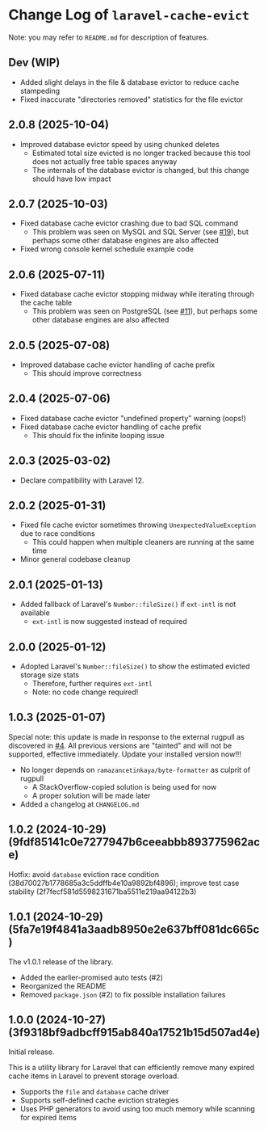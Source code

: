 # Change Log of `laravel-cache-evict`
Note: you may refer to `README.md` for description of features.

## Dev (WIP)
- Added slight delays in the file & database evictor to reduce cache stampeding
- Fixed inaccurate "directories removed" statistics for the file evictor

## 2.0.8 (2025-10-04)
- Improved database evictor speed by using chunked deletes
  - Estimated total size evicted is no longer tracked because this tool does not actually free table spaces anyway
  - The internals of the database evictor is changed, but this change should have low impact

## 2.0.7 (2025-10-03)
- Fixed database cache evictor crashing due to bad SQL command
  - This problem was seen on MySQL and SQL Server (see [#19](https://github.com/Vectorial1024/laravel-cache-evict/issues/19)), but perhaps some other database engines are also affected
- Fixed wrong console kernel schedule example code

## 2.0.6 (2025-07-11)
- Fixed database cache evictor stopping midway while iterating through the cache table
  - This problem was seen on PostgreSQL (see [#11](https://github.com/Vectorial1024/laravel-cache-evict/issues/11)), but perhaps some other database engines are also affected

## 2.0.5 (2025-07-08)
- Improved database cache evictor handling of cache prefix
  - This should improve correctness

## 2.0.4 (2025-07-06)
- Fixed database cache evictor "undefined property" warning (oops!)
- Fixed database cache evictor handling of cache prefix
  - This should fix the infinite looping issue

## 2.0.3 (2025-03-02)
- Declare compatibility with Laravel 12. 

## 2.0.2 (2025-01-31)
- Fixed file cache evictor sometimes throwing `UnexpectedValueException` due to race conditions
  - This could happen when multiple cleaners are running at the same time
- Minor general codebase cleanup

## 2.0.1 (2025-01-13)
- Added fallback of Laravel's `Number::fileSize()` if `ext-intl` is not available
  - `ext-intl` is now suggested instead of required

## 2.0.0 (2025-01-12)
- Adopted Laravel's `Number::fileSize()` to show the estimated evicted storage size stats
  - Therefore, further requires `ext-intl`
  - Note: no code change required!

## 1.0.3 (2025-01-07)
Special note: this update is made in response to the external rugpull as discovered in [#4](https://github.com/Vectorial1024/laravel-cache-evict/issues/4). All previous versions are "tainted" and will not be supported, effective immediately. Update your installed version now!!!
- No longer depends on `ramazancetinkaya/byte-formatter` as culprit of rugpull
  - A StackOverflow-copied solution is being used for now
  - A proper solution will be made later
- Added a changelog at `CHANGELOG.md`

## 1.0.2 (2024-10-29) (9fdf85141c0e7277947b6ceeabbb893775962ace)
Hotfix: avoid `database` eviction race condition (38d70027b1778685a3c5ddffb4e10a9892bf4896); improve test case stability (2f7fecf581d5598231671ba5511e219aa94122b3)

## 1.0.1 (2024-10-29) (5fa7e19f4841a3aadb8950e2e637bff081dc665c)
The v1.0.1 release of the library.
- Added the earlier-promised auto tests (#2)
- Reorganized the README
- Removed `package.json` (#2) to fix possible installation failures

## 1.0.0 (2024-10-27) (3f9318bf9adbcff915ab840a17521b15d507ad4e)
Initial release.

This is a utility library for Laravel that can efficiently remove many expired cache items in Laravel to prevent storage overload.
- Supports the `file` and `database` cache driver
- Supports self-defined cache eviction strategies
- Uses PHP generators to avoid using too much memory while scanning for expired items
